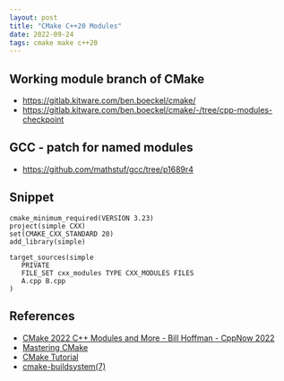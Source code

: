 ```yaml
---
layout: post
title: "CMake C++20 Modules"
date: 2022-09-24
tags: cmake make c++20
---
```


## Working module branch of CMake
* <https://gitlab.kitware.com/ben.boeckel/cmake/>
* <https://gitlab.kitware.com/ben.boeckel/cmake/-/tree/cpp-modules-checkpoint>

## GCC - patch for named modules
* <https://github.com/mathstuf/gcc/tree/p1689r4>

## Snippet
```
cmake_minimum_required(VERSION 3.23)
project(simple CXX)
set(CMAKE_CXX_STANDARD 20)
add_library(simple)

target_sources(simple
   PRIVATE
   FILE_SET cxx_modules TYPE CXX_MODULES FILES
   A.cpp B.cpp
)
```

## References
* [CMake 2022 C++ Modules and More - Bill Hoffman - CppNow 2022](https://www.youtube.com/watch?v=hkefPcWySzI)
* [Mastering CMake](https://gitlab.kitware.com/cmake/mastering-cmake)
* [CMake Tutorial](https://cmake.org/cmake/help/latest/guide/tutorial/index.html)
* [cmake-buildsystem(7)](https://cmake.org/cmake/help/latest/manual/cmake-buildsystem.7.html)
